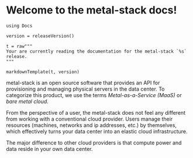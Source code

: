 # Welcome to the metal-stack docs!

````@eval
using Docs

version = releaseVersion()

t = raw"""
Your are currently reading the documentation for the metal-stack `%s` release.
"""

markdownTemplate(t, version)
````

metal-stack is an open source software that provides an API for provisioning and managing physical servers in the data center. To categorize this product, we use the terms _Metal-as-a-Service (MaaS)_ or _bare metal cloud_.

From the perspective of a user, the metal-stack does not feel any different from working with a conventional cloud provider. Users manage their resources (machines, networks and ip addresses, etc.) by themselves, which effectively turns your data center into an elastic cloud infrastructure.

The major difference to other cloud providers is that compute power and data reside in your own data center.
